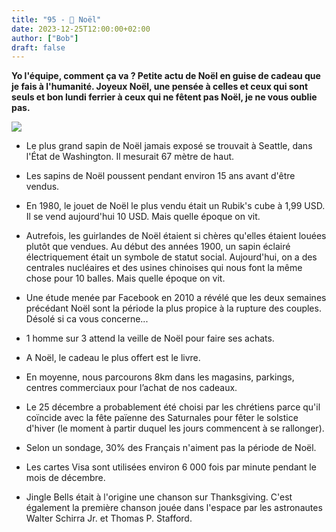 ```yaml
---
title: "95 - 🎄 Noël"
date: 2023-12-25T12:00:00+02:00
author: ["Bob"]
draft: false
---
```


**Yo l'équipe, comment ça va ?
Petite actu de Noël en guise de cadeau que je fais à l'humanité.
Joyeux Noël, une pensée à celles et ceux qui sont seuls et bon lundi ferrier à ceux qui ne fêtent pas Noël, je ne vous oublie pas.**

![](/img/95.jpg)

- Le plus grand sapin de Noël jamais exposé se trouvait à Seattle, dans l'État de Washington. Il mesurait 67 mètre de haut.

- Les sapins de Noël poussent pendant environ 15 ans avant d'être vendus.

- En 1980, le jouet de Noël le plus vendu était un Rubik's cube à 1,99 USD. Il se vend aujourd'hui 10 USD. Mais quelle époque on vit.

- Autrefois, les guirlandes de Noël étaient si chères qu'elles étaient louées plutôt que vendues. Au début des années 1900, un sapin éclairé électriquement était un symbole de statut social. Aujourd'hui, on a des centrales nucléaires et des usines chinoises qui nous font la même chose pour 10 balles. Mais quelle époque on vit.

- Une étude menée par Facebook en 2010 a révélé que les deux semaines précédant Noël sont la période la plus propice à la rupture des couples. Désolé si ca vous concerne...

- 1 homme sur 3 attend la veille de Noël pour faire ses achats.

- A Noël, le cadeau le plus offert est le livre.

- En moyenne, nous parcourons 8km dans les magasins, parkings, centres commerciaux pour l’achat de nos cadeaux.

- Le 25 décembre a probablement été choisi par les chrétiens parce qu'il coïncide avec la fête païenne des Saturnales pour fêter le solstice d'hiver (le moment à partir duquel les jours commencent à se rallonger).

- Selon un sondage, 30% des Français n'aiment pas la période de Noël.

- Les cartes Visa sont utilisées environ 6 000 fois par minute pendant le mois de décembre.

- Jingle Bells était à l'origine une chanson sur Thanksgiving. C'est également la première chanson jouée dans l'espace par les astronautes Walter Schirra Jr. et Thomas P. Stafford.
